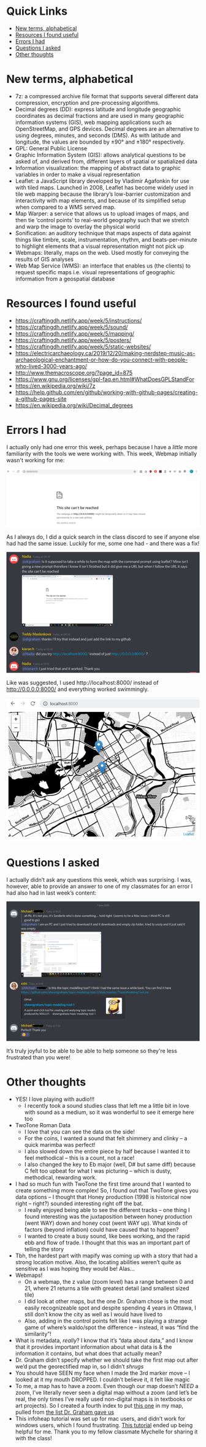 # Quick Links
* [New terms, alphabetical](#New-terms,-alphabetical)
* [Resources I found useful](#Resources-I-found-useful)
* [Errors I had](#Errors-I-had)
* [Questions I asked](#Questions-I-asked)
* [Other thoughts](#Other-thoughts)

# New terms, alphabetical
* 7z: a compressed archive file format that supports several different data compression, encryption and pre-processing algorithms.
* Decimal degrees (DD): express latitude and longitude geographic coordinates as decimal fractions and are used in many geographic information systems (GIS), web mapping applications such as OpenStreetMap, and GPS devices. Decimal degrees are an alternative to using degrees, minutes, and seconds (DMS). As with latitude and longitude, the values are bounded by ±90° and ±180° respectively.
* GPL: General Public License
* Graphic Information System (GIS):  allows analytical questions to be asked of, and derived from, different layers of spatial or spatialized data
* Information visualization: the mapping of abstract data to graphic variables in order to make a visual representation 
* Leaflet: a JavaScript library developed by Vladimir Agafonkin for use with tiled maps. Launched in 2008, Leaflet has become widely used in tile web mapping because the library’s low-barrier customization and interactivity with map elements, and because of its simplified setup when compared to a WMS served map.
* Map Warper: a service that allows us to upload images of maps, and then tie ‘control points’ to real-world geography such that we stretch and warp the image to overlay the physical world
* Sonification: an auditory technique that maps aspects of data against things like timbre, scale, instrumentation, rhythm, and beats-per-minute to highlight elements that a visual representation might not pick up
* Webmaps: literally, maps on the web. Used mostly for conveying the results of GIS analyses
* Web Map Service (WMS): an interface that enables us (the clients) to request specific maps i.e. visual representations of geographic information from a geospatial database

# Resources I found useful
* https://craftingdh.netlify.app/week/5/instructions/
* https://craftingdh.netlify.app/week/5/sound/
* https://craftingdh.netlify.app/week/5/mapping/
* https://craftingdh.netlify.app/week/5/posters/
* https://craftingdh.netlify.app/week/5/static-websites/
* https://electricarchaeology.ca/2019/12/20/making-nerdstep-music-as-archaeological-enchantment-or-how-do-you-connect-with-people-who-lived-3000-years-ago/
* http://www.themacroscope.org/?page_id=875
* https://www.gnu.org/licenses/gpl-faq.en.html#WhatDoesGPLStandFor
* https://en.wikipedia.org/wiki/7z
* https://help.github.com/en/github/working-with-github-pages/creating-a-github-pages-site
* https://en.wikipedia.org/wiki/Decimal_degrees

# Errors I had
I actually only had one error this week, perhaps because I have a _little_ more familiarity with the tools we were working with. This week, Webmap initially wasn't working for me:

![webmap not working](https://github.com/sidxi/week-five/blob/master/Errors%20%26%20Fixes/Week5%20Error%20webmap%20hosting%20site%20can't%20be%20reached.PNG)

As I always do, I did a quick search in the class discord to see if anyone else had had the same issue. Luckily for me, some one had - and there was a fix! 

![webmap fix](https://github.com/sidxi/week-five/blob/master/Errors%20%26%20Fixes/Week5%20Fix%20webmap%20hosting%20site%20can't%20be%20reached.PNG)

Like was suggested, I used http://localhost:8000/ instead of http://0.0.0.0:8000/ and everything worked swimmingly.

![webmap fix proof](https://github.com/sidxi/week-five/blob/master/Errors%20%26%20Fixes/Week5%20Fix%20webmap%20hosting%20site%20can't%20be%20reached%202.PNG)

# Questions I asked
I actually didn’t ask any questions this week, which was surprising. I was, however, able to provide an answer to one of my classmates for an error I had also had in last week’s content:

![helping a classmate yay](https://github.com/sidxi/week-five/blob/master/Week5%20Michael%20Q%20Answered.PNG)

It’s truly joyful to be able to be able to help someone so they're less frustrated than you were!

# Other thoughts
* YES! I love playing with audio!!!
  * I recently took a sound studies class that left me a little bit in love with sound as a medium, so it was wonderful to see it emerge here too
* TwoTone Roman Data
  * I love that you can see the data on the side!
  *	For the coins, I wanted a sound that felt shimmery and clinky – a quick marimba was perfect!
  *	I also slowed down the entire piece by half because I wanted it to feel methodical – this is a count, not a race!
  *	I also changed the key to Eb major (well, D# but same diff) because C felt too upbeat for what I was picturing – which is dusty, methodical, rewarding work.
*	I had so much fun with TwoTone the first time around that I wanted to create something more complex! So, I found out that TwoTone gives you data options – I thought that Honey production (1998 is historical now right – right?) sounded interesting right off the bat. 
     *	I really enjoyed being able to see the different tracks – one thing I found interesting was the juxtaposition between honey production (went WAY) down and honey cost (went WAY up). What kinds of factors (beyond inflation) could have caused that to happen?
     *	I wanted to create a busy sound, like bees working, and the rapid ebb and flow of trade. I thought that this was an important part of telling the story
*	Tbh, the hardest part with mapify was coming up with a story that had a strong location motive. Also, the locating abilities weren’t quite as sensitive as I was hoping they would be! Alas...
*	Webmaps!
    * On a webmap, the z value (zoom level) has a range between 0 and 21, where 21 returns a tile with greatest detail (and smallest sized tile)
    *	I did look at other maps, but the one Dr. Graham chose is the most easily recognizeable spot and despite spending 4 years in Ottawa, I still don’t know the city as well as I would have lived to
     *	Also, adding in the control points felt like I was playing a strange game of where’s waldo/spot the difference – instead, it was “find the similarity”!
  *	What is metadata, _really_? I know that it’s “data about data,” and I know that it provides important information about what data is & the information it contains, but what does that actually mean?
  *	Dr. Graham didn’t specify whether we should take the first map out after we’d put the georectified map in, so I didn’t *shrugs*
  *	You should have SEEN my face when I made the 3rd marker move – I looked at it my mouth DROPPED. I couldn’t believe it, it felt like magic
  *	To me, a map has to have a zoom. Even though our map doesn’t _NEED_ a zoom, I’ve literally never seen a digital map without a zoom (and let’s be real, the only times I’ve really used non-digital maps is in textbooks or art projects). So I created a fourth index to put [this one](https://github.com/kartena/Leaflet.Pancontrol) in my map, pulled from [the list Dr. Graham gave us](https://leafletjs.com/plugins.html)
* This infoheap tutorial was set up for mac users, and didn’t work for windows users, which I found frustrating. [This tutorial](https://daviesmediadesign.com/how-to-import-palettes-into-inkscape/) ended up being helpful for me. Thank you to my fellow classmate Mychelle for sharing it with the class!

